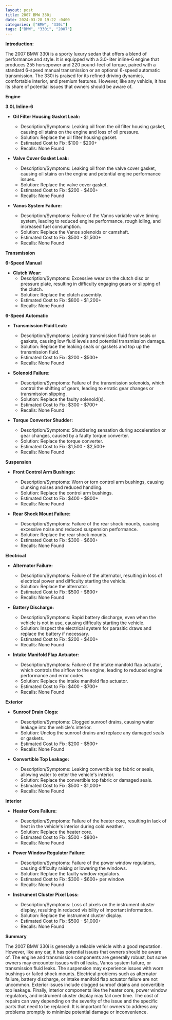 ```yaml
---
layout: post
title: 2007 BMW 330i
date: 2024-03-28 19:22 -0400
categories: ["BMW", "330i"]
tags: ["BMW", "330i", "2007"]
---
```

**Introduction:**

The 2007 BMW 330i is a sporty luxury sedan that offers a blend of performance and style. It is equipped with a 3.0-liter inline-6 engine that produces 255 horsepower and 220 pound-feet of torque, paired with a standard 6-speed manual transmission or an optional 6-speed automatic transmission. The 330i is praised for its refined driving dynamics, comfortable interior, and premium features. However, like any vehicle, it has its share of potential issues that owners should be aware of.

**Engine**

**3.0L Inline-6**

- **Oil Filter Housing Gasket Leak:**
    - Description/Symptoms: Leaking oil from the oil filter housing gasket, causing oil stains on the engine and loss of oil pressure.
    - Solution: Replace the oil filter housing gasket.
    - Estimated Cost to Fix: $100 - $200+
    - Recalls: None Found

- **Valve Cover Gasket Leak:**
    - Description/Symptoms: Leaking oil from the valve cover gasket, causing oil stains on the engine and potential engine performance issues.
    - Solution: Replace the valve cover gasket.
    - Estimated Cost to Fix: $200 - $400+
    - Recalls: None Found

- **Vanos System Failure:**
    - Description/Symptoms: Failure of the Vanos variable valve timing system, leading to reduced engine performance, rough idling, and increased fuel consumption.
    - Solution: Replace the Vanos solenoids or camshaft.
    - Estimated Cost to Fix: $500 - $1,500+
    - Recalls: None Found

**Transmission**

**6-Speed Manual**

- **Clutch Wear:**
    - Description/Symptoms: Excessive wear on the clutch disc or pressure plate, resulting in difficulty engaging gears or slipping of the clutch.
    - Solution: Replace the clutch assembly.
    - Estimated Cost to Fix: $800 - $1,200+
    - Recalls: None Found

**6-Speed Automatic**

- **Transmission Fluid Leak:**
    - Description/Symptoms: Leaking transmission fluid from seals or gaskets, causing low fluid levels and potential transmission damage.
    - Solution: Replace the leaking seals or gaskets and top up the transmission fluid.
    - Estimated Cost to Fix: $200 - $500+
    - Recalls: None Found

- **Solenoid Failure:**
    - Description/Symptoms: Failure of the transmission solenoids, which control the shifting of gears, leading to erratic gear changes or transmission slipping.
    - Solution: Replace the faulty solenoid(s).
    - Estimated Cost to Fix: $300 - $700+
    - Recalls: None Found

- **Torque Converter Shudder:**
    - Description/Symptoms: Shuddering sensation during acceleration or gear changes, caused by a faulty torque converter.
    - Solution: Replace the torque converter.
    - Estimated Cost to Fix: $1,500 - $2,500+
    - Recalls: None Found

**Suspension**

- **Front Control Arm Bushings:**
    - Description/Symptoms: Worn or torn control arm bushings, causing clunking noises and reduced handling.
    - Solution: Replace the control arm bushings.
    - Estimated Cost to Fix: $400 - $800+
    - Recalls: None Found

- **Rear Shock Mount Failure:**
    - Description/Symptoms: Failure of the rear shock mounts, causing excessive noise and reduced suspension performance.
    - Solution: Replace the rear shock mounts.
    - Estimated Cost to Fix: $300 - $600+
    - Recalls: None Found

**Electrical**

- **Alternator Failure:**
    - Description/Symptoms: Failure of the alternator, resulting in loss of electrical power and difficulty starting the vehicle.
    - Solution: Replace the alternator.
    - Estimated Cost to Fix: $500 - $800+
    - Recalls: None Found

- **Battery Discharge:**
    - Description/Symptoms: Rapid battery discharge, even when the vehicle is not in use, causing difficulty starting the vehicle.
    - Solution: Inspect the electrical system for parasitic draws and replace the battery if necessary.
    - Estimated Cost to Fix: $200 - $400+
    - Recalls: None Found

- **Intake Manifold Flap Actuator:**
    - Description/Symptoms: Failure of the intake manifold flap actuator, which controls the airflow to the engine, leading to reduced engine performance and error codes.
    - Solution: Replace the intake manifold flap actuator.
    - Estimated Cost to Fix: $400 - $700+
    - Recalls: None Found

**Exterior**

- **Sunroof Drain Clogs:**
    - Description/Symptoms: Clogged sunroof drains, causing water leakage into the vehicle's interior.
    - Solution: Unclog the sunroof drains and replace any damaged seals or gaskets.
    - Estimated Cost to Fix: $200 - $500+
    - Recalls: None Found

- **Convertible Top Leakage:**
    - Description/Symptoms: Leaking convertible top fabric or seals, allowing water to enter the vehicle's interior.
    - Solution: Replace the convertible top fabric or damaged seals.
    - Estimated Cost to Fix: $500 - $1,000+
    - Recalls: None Found

**Interior**

- **Heater Core Failure:**
    - Description/Symptoms: Failure of the heater core, resulting in lack of heat in the vehicle's interior during cold weather.
    - Solution: Replace the heater core.
    - Estimated Cost to Fix: $500 - $800+
    - Recalls: None Found

- **Power Window Regulator Failure:**
    - Description/Symptoms: Failure of the power window regulators, causing difficulty raising or lowering the windows.
    - Solution: Replace the faulty window regulators.
    - Estimated Cost to Fix: $300 - $600+ per window
    - Recalls: None Found

- **Instrument Cluster Pixel Loss:**
    - Description/Symptoms: Loss of pixels on the instrument cluster display, resulting in reduced visibility of important information.
    - Solution: Replace the instrument cluster display.
    - Estimated Cost to Fix: $500 - $1,000+
    - Recalls: None Found

**Summary**

The 2007 BMW 330i is generally a reliable vehicle with a good reputation. However, like any car, it has potential issues that owners should be aware of. The engine and transmission components are generally robust, but some owners may encounter issues with oil leaks, Vanos system failure, or transmission fluid leaks. The suspension may experience issues with worn bushings or failed shock mounts. Electrical problems such as alternator failure, battery discharge, or intake manifold flap actuator failure are not uncommon. Exterior issues include clogged sunroof drains and convertible top leakage. Finally, interior components like the heater core, power window regulators, and instrument cluster display may fail over time. The cost of repairs can vary depending on the severity of the issue and the specific parts that need to be replaced. It is important for owners to address any problems promptly to minimize potential damage or inconvenience.
